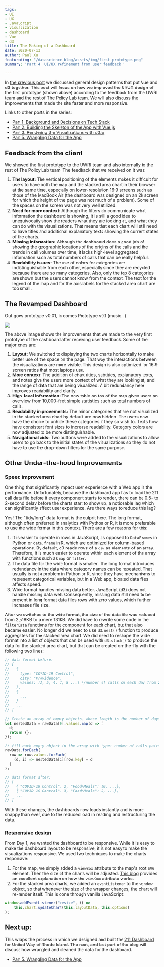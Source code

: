 ```yaml
---
tags:
- UI
- UX
- JavaScript
- visualization
- dashboard
- Vue
- d3
title: The Making of a Dashboard
date: 2020-07-13
author: Paul Xu
featuredimg: "/datascience-blog/assets/img/first-prototype.png"
summary: 'Part 4. UI/UX refinement from user feedback '

---
```

In [the previous post](https://digicosmos86.github.io/datascience-blog/2020/07/10/the-making-of-a-dashboard-1/) we discussed general design patterns that put Vue and d3 together. This post will focus on how we improved the UI/UX design of the first prototype (shown above) according to the feedback from the UWRI team and the rest of The Policy Lab team.  We will also discuss the improvements that made the site faster and more responsive.

Links to other posts in the series:

* [Part 1. Background and Decisions on Tech Stack](/datascience-blog/2020/07/09/making-of-a-dashboard-part1/)
* [Part 2. Building the Skeleton of the App with Vue.js](/datascience-blog/2020/07/10/the-making-of-a-dashboard/)
* [Part 3. Rendering the Visualizations with d3.js](/datascience-blog/2020/07/10/the-making-of-a-dashboard-1/)
* [Part 5. Wrangling Data for the App](#)

## Feedback from the client

We showed the first prototype to the UWRI team and also internally to the rest of The Policy Lab team.  The feedback that we received on it was:

1. **The layout:** The vertical positioning of the elements makes it difficult for users to have both the map and the stacked area chart in their browser at the same time, especially on lower-resolution 16:9 screens such as those of the MacBook Air (the dashboard was designed on an 2k screen for which the height of the page was not much of a problem). Some of the spaces on the screen was not very well utilized.
2. **Need for more context:** Although the filters do communicate what information the dashboard is showing, it is still a good idea to unequivocally show the readers what they are looking at, and what they can do with the visualizations. That means that each chart will still need to have titles and additional explanatory texts showing the current states of the charts.
3. **Missing information:** Although the dashboard does a good job of showing the geographic locations of the origins of the calls and the trends in call volumes over time, it lacks high-level aggregated information such as total numbers of calls that can be really helpful.
4. **Readability issues:** The use of colors for categories are indistinguishable from each other, especially since they are recycled because there are so many categories. Also, only the top 8 categories are shown but the users cannot know from the context. The text for the legend of the map and for the axis labels for the stacked area chart are too small.

## The Revamped Dashboard

Out goes prototype v0.01, in comes Prototype v0.1 (music...)

![](/datascience-blog/assets/img/dashboard-annotated.png)

The above image shows the improvements that we made to the very first prototype of the dashboard after receiving user feedback. Some of the major ones are:

1. **Layout:** We switched to displaying the two charts horizontally to make better use of the space on the page. That way the interactions between the visualizations are more visible. This design is also optimized for 16:9 screen ratios that most laptops use.
2. **More context:** The addition of chart titles, subtitles, explanatory texts, and notes give the users more context of what they are looking at, and the range of data that are being visualized. A bit redundancy here improves readability and clarity.
3. **High-level information:** The new table on top of the map gives users an overview from 10,000-feet simple statistics such as total numbers of calls.
4. **Readability improvements:** The minor categories that are not visualized in the stacked area chart by default are now hidden. The users now have the choice to unhide these categories if they so wish to. Texts how have consistent font sizes to increase readability. Category colors are now adjusted to be more distinguishable.
5. **Navigational aids:** Two buttons were added to the visualizations to allow users to go back to the initial states of the visualizations so they do not have to use the drop-down filters for the same purpose.

## Other Under-the-hood Improvements

### Speed improvement

One thing that significantly impact user experience with a Web app is the performance. Unfortunately, because the dashboard app has to load the 211 call data file before it every component starts to render, there can be 0.5- to 2-second delay before the charts start to show up, a noticeable lag which can significantly affect user experience. Are there ways to reduce this lag?

Yes! The "tidy/long" data format is the culprit here. The long format, although often preferred in analytics with Python or R, it is more preferable to use the wide format in this context. There are a few reasons for this:

1. It is easier to operate in rows in JavaScript, as opposed to `DataFrames` in Python or `data.frame` in R, which are optimized for column-based operations. By default, d3 reads rows of a `csv` as elements of an array. Therefore, it is much easier to operate within each element of the array with functions such as `map` or `filter`.
2. The data file for the wide format is smaller. The long format introduces redundancy in the data where category names can be repeated. That usually is not a problem in Python or R, since they have mechanisms to represent categorical variables, but in a Web app, bloated data files affects speed.
3. Wide format handles missing data better. JavaScript (d3) does not handle missing data well. Consequently, missing data still need to be present in long format data files rows with zero values, which further increases file size.

After we switched to the wide format, the size of the data file was reduced from 2,518KB to a mere 131KB. We did have to rewrite some code in the `filterData` functions for the component for each chart, but that also became easier. No longer did we need to use `d3.nest()` function to produce aggregates for the stacked area chart. We did need to reshape the wide format into a list of objects that can be used with `d3.stack()` to produce the data for the stacked area chart, but that can be created on-the-fly with the following two lines:

``` javascript
// data format before:
// [
//   {
//     type: "COVID-19 Control",
//     city: "Providence",
//     values: [2, 5, 4. 7, 8 ...] //number of calls on each day from 2020-03-01
//   },
//   {
//     ...
//   }
//   ...
// ]

// Create an array of empty objects, whose length is the number of days present in data
let nestedData = rawData[0].values.map(d => {
  d;
  return {};
});

// fill each empty object in the array with type: number of calls pairs
rawData.forEach(
  row => row.values.forEach(
    (d, i) => nestedData[i][row.key] = d
  )
);

// data format after:
// [
//   { "COVID-19 Control": 2, "Food/Meals": 10, ...}, 
//   { "COVID-19 Control": 3, "Food/Meals": 5, ...},
//   ...
// ]
```

With these changes, the dashboards now loads instantly and is more snappy than ever, due to the reduced load in reading and restructuring the data.

### Responsive design

From Day 1, we wanted the dashboard to be responsive. While it is easy to make the dashboard layout to be responsive, it is not easy to make the visualizations responsive. We used two techniques to make the charts responsive:

1. For the map, we simply added a `viewBox` attribute to the map's root `SVG` element. Then the size of the charts will be adjusted. [This blog](https://medium.com/@louisemoxy/a-simple-way-to-make-d3-js-charts-svgs-responsive-7afb04bc2e4b) provides an excellent explanation on how the `viewBox` attribute works.
2. For the stacked area charts, we added an `eventListener` to the `window` object, so that whenever the size of the wrapper changes, the chart will re-render itself. This is done through vanilla JavaScript:

``` javascript
window.addEventListener("resize", () =>
    this.chart.updateChart(this.layoutData, this.options)
);
```

## Next up:

This wraps the process in which we designed and built the [211 Dashboard](https://thepolicylab.github.io/UW-211) for United Way of Rhode Island. The next, and last part of the blog will discuss how wrangled and cleaned the data for the dashboard.

* [Part 5. Wrangling Data for the App](#)